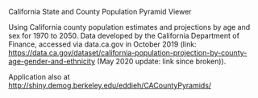 California State and County Population Pyramid Viewer

Using California county population estimates and projections by age and sex for 1970 to 2050. Data developed by the California Department of Finance, accessed via data.ca.gov in October 2019 (link: https://data.ca.gov/dataset/california-population-projection-by-county-age-gender-and-ethnicity (May 2020 update: link since broken)).

Application also at http://shiny.demog.berkeley.edu/eddieh/CACountyPyramids/ 
